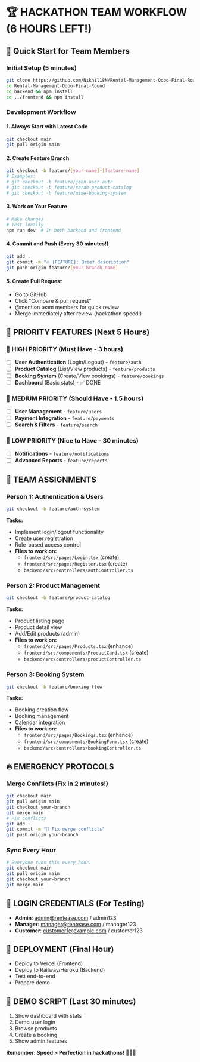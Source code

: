 # 🏆 HACKATHON TEAM WORKFLOW (6 HOURS LEFT!)

## 🚀 Quick Start for Team Members

### Initial Setup (5 minutes)
```bash
git clone https://github.com/Nikhil18N/Rental-Management-Odoo-Final-Round.git
cd Rental-Management-Odoo-Final-Round
cd backend && npm install
cd ../frontend && npm install
```

### Development Workflow

#### 1. Always Start with Latest Code
```bash
git checkout main
git pull origin main
```

#### 2. Create Feature Branch
```bash
git checkout -b feature/[your-name]-[feature-name]
# Examples:
# git checkout -b feature/john-user-auth
# git checkout -b feature/sarah-product-catalog
# git checkout -b feature/mike-booking-system
```

#### 3. Work on Your Feature
```bash
# Make changes
# Test locally
npm run dev  # In both backend and frontend
```

#### 4. Commit and Push (Every 30 minutes!)
```bash
git add .
git commit -m "🔥 [FEATURE]: Brief description"
git push origin feature/[your-branch-name]
```

#### 5. Create Pull Request
- Go to GitHub
- Click "Compare & pull request"
- @mention team members for quick review
- Merge immediately after review (hackathon speed!)

## 🎯 PRIORITY FEATURES (Next 5 Hours)

### 🥇 **HIGH PRIORITY** (Must Have - 3 hours)
- [ ] **User Authentication** (Login/Logout) - `feature/auth`
- [ ] **Product Catalog** (List/View products) - `feature/products`
- [ ] **Booking System** (Create/View bookings) - `feature/bookings`
- [ ] **Dashboard** (Basic stats) - ✅ DONE

### 🥈 **MEDIUM PRIORITY** (Should Have - 1.5 hours)
- [ ] **User Management** - `feature/users`
- [ ] **Payment Integration** - `feature/payments`
- [ ] **Search & Filters** - `feature/search`

### 🥉 **LOW PRIORITY** (Nice to Have - 30 minutes)
- [ ] **Notifications** - `feature/notifications`
- [ ] **Advanced Reports** - `feature/reports`

## 👥 TEAM ASSIGNMENTS

### Person 1: **Authentication & Users**
```bash
git checkout -b feature/auth-system
```
**Tasks:**
- Implement login/logout functionality
- Create user registration
- Role-based access control
- **Files to work on:**
  - `frontend/src/pages/Login.tsx` (create)
  - `frontend/src/pages/Register.tsx` (create)
  - `backend/src/controllers/authController.ts`

### Person 2: **Product Management**
```bash
git checkout -b feature/product-catalog
```
**Tasks:**
- Product listing page
- Product detail view
- Add/Edit products (admin)
- **Files to work on:**
  - `frontend/src/pages/Products.tsx` (enhance)
  - `frontend/src/components/ProductCard.tsx` (create)
  - `backend/src/controllers/productController.ts`

### Person 3: **Booking System**
```bash
git checkout -b feature/booking-flow
```
**Tasks:**
- Booking creation flow
- Booking management
- Calendar integration
- **Files to work on:**
  - `frontend/src/pages/Bookings.tsx` (enhance)
  - `frontend/src/components/BookingForm.tsx` (create)
  - `backend/src/controllers/bookingController.ts`

## 🔥 EMERGENCY PROTOCOLS

### Merge Conflicts (Fix in 2 minutes!)
```bash
git checkout main
git pull origin main
git checkout your-branch
git merge main
# Fix conflicts
git add .
git commit -m "🔧 Fix merge conflicts"
git push origin your-branch
```

### Sync Every Hour
```bash
# Everyone runs this every hour:
git checkout main
git pull origin main
git checkout your-branch
git merge main
```

## 🎯 LOGIN CREDENTIALS (For Testing)
- **Admin**: admin@rentease.com / admin123
- **Manager**: manager@rentease.com / manager123
- **Customer**: customer1@example.com / customer123

## 🚀 DEPLOYMENT (Final Hour)
- Deploy to Vercel (Frontend)
- Deploy to Railway/Heroku (Backend)
- Test end-to-end
- Prepare demo

## 📱 DEMO SCRIPT (Last 30 minutes)
1. Show dashboard with stats
2. Demo user login
3. Browse products
4. Create a booking
5. Show admin features

**Remember: Speed > Perfection in hackathons!** 🏃‍♂️💨
